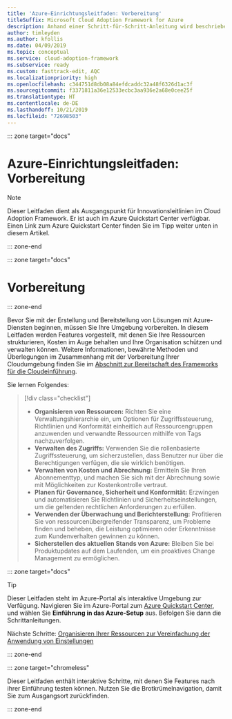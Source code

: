 ```yaml
---
title: 'Azure-Einrichtungsleitfaden: Vorbereitung'
titleSuffix: Microsoft Cloud Adoption Framework for Azure
description: Anhand einer Schritt-für-Schritt-Anleitung wird beschrieben, wie Sie Azure effizient für Ihre Organisation einrichten.
author: timleyden
ms.author: kfollis
ms.date: 04/09/2019
ms.topic: conceptual
ms.service: cloud-adoption-framework
ms.subservice: ready
ms.custom: fasttrack-edit, AQC
ms.localizationpriority: high
ms.openlocfilehash: c344751d8db08a84efdcaddc32a48f6326d1ac3f
ms.sourcegitcommit: f3371811a36e12533ecbc3aa936e2a68e0cee25f
ms.translationtype: HT
ms.contentlocale: de-DE
ms.lasthandoff: 10/21/2019
ms.locfileid: "72698503"
---
```

::: zone target="docs"

# <a name="azure-setup-guide-before-you-start"></a>Azure-Einrichtungsleitfaden: Vorbereitung

> [!NOTE]
> Dieser Leitfaden dient als Ausgangspunkt für Innovationsleitlinien im Cloud Adoption Framework. Er ist auch im Azure Quickstart Center verfügbar. Einen Link zum Azure Quickstart Center finden Sie im Tipp weiter unten in diesem Artikel.

::: zone-end

::: zone target="docs"

# <a name="before-you-start"></a>Vorbereitung

::: zone-end

Bevor Sie mit der Erstellung und Bereitstellung von Lösungen mit Azure-Diensten beginnen, müssen Sie Ihre Umgebung vorbereiten. In diesem Leitfaden werden Features vorgestellt, mit denen Sie Ihre Ressourcen strukturieren, Kosten im Auge behalten und Ihre Organisation schützen und verwalten können. Weitere Informationen, bewährte Methoden und Überlegungen im Zusammenhang mit der Vorbereitung Ihrer Cloudumgebung finden Sie im [Abschnitt zur Bereitschaft des Frameworks für die Cloudeinführung](../index.md).

Sie lernen Folgendes:

> [!div class="checklist"]
>
> - **Organisieren von Ressourcen:** Richten Sie eine Verwaltungshierarchie ein, um Optionen für Zugriffssteuerung, Richtlinien und Konformität einheitlich auf Ressourcengruppen anzuwenden und verwandte Ressourcen mithilfe von Tags nachzuverfolgen.
> - **Verwalten des Zugriffs:** Verwenden Sie die rollenbasierte Zugriffssteuerung, um sicherzustellen, dass Benutzer nur über die Berechtigungen verfügen, die sie wirklich benötigen.
> - **Verwalten von Kosten und Abrechnung:** Ermitteln Sie Ihren Abonnementtyp, und machen Sie sich mit der Abrechnung sowie mit Möglichkeiten zur Kostenkontrolle vertraut.
> - **Planen für Governance, Sicherheit und Konformität:** Erzwingen und automatisieren Sie Richtlinien und Sicherheitseinstellungen, um die geltenden rechtlichen Anforderungen zu erfüllen.
> - **Verwenden der Überwachung und Berichterstellung:** Profitieren Sie von ressourcenübergreifender Transparenz, um Probleme finden und beheben, die Leistung optimieren oder Erkenntnisse zum Kundenverhalten gewinnen zu können.
> - **Sicherstellen des aktuellen Stands von Azure:** Bleiben Sie bei Produktupdates auf dem Laufenden, um ein proaktives Change Management zu ermöglichen.

::: zone target="docs"

> [!TIP]
> Dieser Leitfaden steht im Azure-Portal als interaktive Umgebung zur Verfügung. Navigieren Sie im Azure-Portal zum [Azure Quickstart Center](https://portal.azure.com/?feature.quickstart=true#blade/Microsoft_Azure_Resources/QuickstartCenterBlade), und wählen Sie **Einführung in das Azure-Setup** aus. Befolgen Sie dann die Schrittanleitungen.

Nächste Schritte: [Organisieren Ihrer Ressourcen zur Vereinfachung der Anwendung von Einstellungen](./organize-resources.md)

::: zone-end

::: zone target="chromeless"

Dieser Leitfaden enthält interaktive Schritte, mit denen Sie Features nach ihrer Einführung testen können. Nutzen Sie die Brotkrümelnavigation, damit Sie zum Ausgangsort zurückfinden.

::: zone-end
